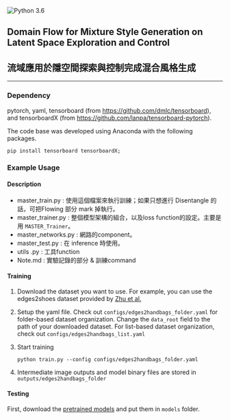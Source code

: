 ![Python 3.6](https://img.shields.io/badge/python-3.6-green.svg)
## Domain Flow for Mixture Style Generation on Latent Space Exploration and Control
## 流域應用於隱空間探索與控制完成混合風格生成
--------------------------------------------------------------------------------
### Dependency
pytorch, yaml, tensorboard (from https://github.com/dmlc/tensorboard), and tensorboardX (from https://github.com/lanpa/tensorboard-pytorch).


The code base was developed using Anaconda with the following packages.
```
pip install tensorboard tensorboardX;
```

### Example Usage

####  Description
- master_train.py : 使用這個檔案來執行訓練；如果只想進行 Disentangle 的話，可把Flowing 部分 mark 掉執行。
- master_trainer.py : 整個模型架構的組合，以及loss function的設定。主要是用 `MASTER_Trainer`。
- master_networks.py : 網路的component。
- master_test.py : 在 inference 時使用。
- utils .py : 工具function
- Note.md : 實驗記錄的部分 & 訓練command
  
#### Training
1. Download the dataset you want to use. For example, you can use the edges2shoes dataset provided by [Zhu et al.](https://github.com/junyanz/pytorch-CycleGAN-and-pix2pix)

2. Setup the yaml file. Check out `configs/edges2handbags_folder.yaml` for folder-based dataset organization. Change the `data_root` field to the path of your downloaded dataset. For list-based dataset organization, check out `configs/edges2handbags_list.yaml`

3. Start training
    ```
    python train.py --config configs/edges2handbags_folder.yaml
    ```
    
4. Intermediate image outputs and model binary files are stored in `outputs/edges2handbags_folder`


#### Testing 

First, download the [pretrained models](https://drive.google.com/drive/folders/10IEa7gibOWmQQuJUIUOkh-CV4cm6k8__?usp=sharing) and put them in `models` folder.

 
